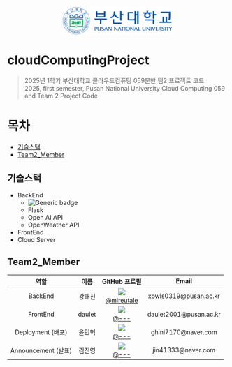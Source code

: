 <p align="center">
    <img src="./pusanUnibersity_signature04.png" alt="부산대학교로고" width="250px">
</p>

# cloudComputingProject
> 2025년 1학기 부산대학교 클라우드컴퓨팅 059분반 팀2 프로젝트 코드  
> 2025, first semester, Pusan National University Cloud Computing 059 and Team 2 Project Code

# 목차
- [기술스택](#기술스택)
- [Team2_Member](#Team2_Member)

## 기술스택
- BackEnd
    - ![Generic badge](https://img.shields.io/badge/python?logo=python)
    - Flask
    - Open AI API
    - OpenWeather API
- FrontEnd
- Cloud Server

## Team2_Member
<div align="center">

<table>
  <thead>
    <tr>
      <th align="center">역할</th>
      <th align="center">이름</th>
      <th align="center">GitHub 프로필</th>
      <th align="center">Email</th>
    </tr>
  </thead>
  <tbody>
    <tr>
      <td align="center">BackEnd</td>
      <td align="center">강태진</td>
      <td align="center">
        <img src="https://github.com/mireutale.png" width="50"/><br>
        <a href="https://github.com/mireutale">@mireutale</a>
      </td>
      <td align="center">xowls0319@pusan.ac.kr</td>
    </tr>
    <tr>
      <td align="center">FrontEnd</td>
      <td align="center">daulet</td>
      <td align="center">
        <img src="https://github.com/---.png" width="50"/><br>
        <a href="https://github.com/---">@---</a>
      </td>
      <td align="center">daulet2001@pusan.ac.kr</td>
    </tr>
    <tr>
      <td align="center">Deployment (배포)</td>
      <td align="center">윤민혁</td>
      <td align="center">
        <img src="https://github.com/---.png" width="50"/><br>
        <a href="https://github.com/---">@---</a>
      </td>
      <td align="center">ghini7170@naver.com</td>
    </tr>
    <tr>
      <td align="center">Announcement (발표)</td>
      <td align="center">김진영</td>
      <td align="center">
        <img src="https://github.com/---.png" width="50"/><br>
        <a href="https://github.com/---">@---</a>
      </td>
      <td align="center">jin41333@naver.com</td>
    </tr>
  </tbody>
</table>

</div>

